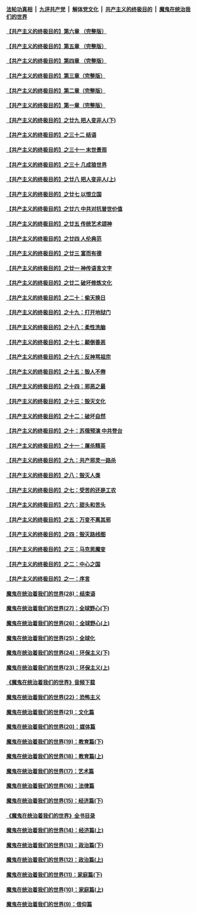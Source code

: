 ####  [法轮功真相](../../../../basic/blob/master/README.md?t=06172302) &nbsp;|&nbsp; [九评共产党](../../../../9ping.md/blob/master/README.md?t=06172302) &nbsp;|&nbsp; [解体党文化](../../../../jtdwh.md/blob/master/README.md?t=06172302)  &nbsp;|&nbsp; [共产主义的终极目的](../../../../gczydzjmd.md/blob/master/README.md?t=06172302) &nbsp;|&nbsp; [魔鬼在统治我们的世界](../../../../mgztzwmdsj.md/blob/master/README.md?t=06172302) 

#### [【共产主义的终极目的】第六章 （完整版）](../pages/nsc422/n11428913.md?t=06172302) 

#### [【共产主义的终极目的】第五章 （完整版）](../pages/nsc422/n11428912.md?t=06172302) 

#### [【共产主义的终极目的】第四章 （完整版）](../pages/nsc422/n11428907.md?t=06172302) 

#### [【共产主义的终极目的】第三章（完整版）](../pages/nsc422/n11428848.md?t=06172302) 

#### [【共产主义的终极目的】第二章（完整版）](../pages/nsc422/n11428831.md?t=06172302) 

#### [【共产主义的终极目的】第一章（完整版）](../pages/nsc422/n11417651.md?t=06172302) 

#### [【共产主义的终极目的】之廿九 把人变非人(下)](../pages/nsc422/n11344140.md?t=06172302) 

#### [【共产主义的终极目的】之三十二 结语](../pages/nsc422/n11360535.md?t=06172302) 

#### [【共产主义的终极目的】之三十一 末世景观](../pages/nsc422/n11351129.md?t=06172302) 

#### [【共产主义的终极目的】之三十 几成狼世界](../pages/nsc422/n11348280.md?t=06172302) 

#### [【共产主义的终极目的】之廿八 把人变非人(上)](../pages/nsc422/n11340492.md?t=06172302) 

#### [【共产主义的终极目的】之廿七 以恨立国](../pages/nsc422/n11336944.md?t=06172302) 

#### [【共产主义的终极目的】之廿六 中共对抗普世价值](../pages/nsc422/n11324785.md?t=06172302) 

#### [【共产主义的终极目的】之廿五 传统艺术颂神](../pages/nsc422/n11296396.md?t=06172302) 

#### [【共产主义的终极目的】之廿四 人伦典范](../pages/nsc422/n11296397.md?t=06172302) 

#### [【共产主义的终极目的】之廿三 富而有德](../pages/nsc422/n11283598.md?t=06172302) 

#### [【共产主义的终极目的】之廿一 神传语言文字](../pages/nsc422/n11263265.md?t=06172302) 

#### [【共产主义的终极目的】之廿二 破坏修炼文化](../pages/nsc422/n11245728.md?t=06172302) 

#### [【共产主义的终极目的】之二十：偷天换日](../pages/nsc422/n11238846.md?t=06172302) 

#### [【共产主义的终极目的】之十九：打开地狱门](../pages/nsc422/n11206376.md?t=06172302) 

#### [【共产主义的终极目的】之十八：柔性洗脑](../pages/nsc422/n11199994.md?t=06172302) 

#### [【共产主义的终极目的】之十七：颠倒善恶](../pages/nsc422/n11179782.md?t=06172302) 

#### [【共产主义的终极目的】之十六：反神骂祖宗](../pages/nsc422/n11166798.md?t=06172302) 

#### [【共产主义的终极目的】之十五：毁人不倦](../pages/nsc422/n11166792.md?t=06172302) 

#### [【共产主义的终极目的】之十四：邪恶之最](../pages/nsc422/n11150249.md?t=06172302) 

#### [【共产主义的终极目的】之十三：毁灭文化](../pages/nsc422/n11135227.md?t=06172302) 

#### [【共产主义的终极目的】之十二：破坏自然](../pages/nsc422/n11135214.md?t=06172302) 

#### [【共产主义的终极目的】之十：苏俄预演 中共登台](../pages/nsc422/n11118424.md?t=06172302) 

#### [【共产主义的终极目的】之十一：屠杀精英](../pages/nsc422/n11118442.md?t=06172302) 

#### [【共产主义的终极目的】之九：共产邪灵一路杀](../pages/nsc422/n11114139.md?t=06172302) 

#### [【共产主义的终极目的】之八：毁灭人类](../pages/nsc422/n11108503.md?t=06172302) 

#### [【共产主义的终极目的】之七：受苦的还是工农](../pages/nsc422/n11101809.md?t=06172302) 

#### [【共产主义的终极目的】之六：甜头和苦头](../pages/nsc422/n11096971.md?t=06172302) 

#### [【共产主义的终极目的】之五：万变不离其邪](../pages/nsc422/n11091285.md?t=06172302) 

#### [【共产主义的终极目的】之四：毁灭路线图](../pages/nsc422/n11086284.md?t=06172302) 

#### [【共产主义的终极目的】之三：马克思魔变](../pages/nsc422/n11061941.md?t=06172302) 

#### [【共产主义的终极目的】之二：中心之国](../pages/nsc422/n11047728.md?t=06172302) 

#### [【共产主义的终极目的】之一：序言](../pages/nsc422/n11086077.md?t=06172302) 

#### [魔鬼在统治着我们的世界(28)：结束语](../pages/nsc422/n10936246.md?t=06172302) 

#### [魔鬼在统治着我们的世界(27)：全球野心(下)](../pages/nsc422/n10928319.md?t=06172302) 

#### [魔鬼在统治着我们的世界(26)：全球野心(上)](../pages/nsc422/n10900318.md?t=06172302) 

#### [魔鬼在统治着我们的世界(25)：全球化](../pages/nsc422/n10788205.md?t=06172302) 

#### [魔鬼在统治着我们的世界(24)：环保主义(下)](../pages/nsc422/n10695307.md?t=06172302) 

#### [魔鬼在统治着我们的世界(23)：环保主义(上)](../pages/nsc422/n10688613.md?t=06172302) 

#### [《魔鬼在统治着我们的世界》音频下载](../pages/nsc422/n10635553.md?t=06172302) 

#### [魔鬼在统治着我们的世界(22)：恐怖主义](../pages/nsc422/n10614727.md?t=06172302) 

#### [魔鬼在统治着我们的世界(21)：文化篇](../pages/nsc422/n10597706.md?t=06172302) 

#### [魔鬼在统治着我们的世界(20)：媒体篇](../pages/nsc422/n10586579.md?t=06172302) 

#### [魔鬼在统治着我们的世界(19)：教育篇(下)](../pages/nsc422/n10564808.md?t=06172302) 

#### [魔鬼在统治着我们的世界(18)：教育篇(上)](../pages/nsc422/n10526970.md?t=06172302) 

#### [魔鬼在统治着我们的世界(17)：艺术篇](../pages/nsc422/n10499093.md?t=06172302) 

#### [魔鬼在统治着我们的世界(16)：法律篇](../pages/nsc422/n10485969.md?t=06172302) 

#### [魔鬼在统治着我们的世界(15)：经济篇(下)](../pages/nsc422/n10469975.md?t=06172302) 

#### [《魔鬼在统治着我们的世界》全书目录](../pages/nsc422/n10464261.md?t=06172302) 

#### [魔鬼在统治着我们的世界(14)：经济篇(上)](../pages/nsc422/n10457370.md?t=06172302) 

#### [魔鬼在统治着我们的世界(13)：政治篇(下)](../pages/nsc422/n10448270.md?t=06172302) 

#### [魔鬼在统治着我们的世界(12)：政治篇(上)](../pages/nsc422/n10444576.md?t=06172302) 

#### [魔鬼在统治着我们的世界(11)：家庭篇(下)](../pages/nsc422/n10440961.md?t=06172302) 

#### [魔鬼在统治着我们的世界(10)：家庭篇(上)](../pages/nsc422/n10435448.md?t=06172302) 

#### [魔鬼在统治着我们的世界(9)：信仰篇](../pages/nsc422/n10432159.md?t=06172302) 

